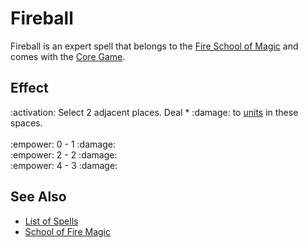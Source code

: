 # Fireball

Fireball is an expert spell that belongs to the [Fire School of Magic](school_of_fire_magic.md) and comes with the [Core Game](../content.md).


## Effect

:activation: Select 2 adjacent places. Deal \* :damage: to [units](../units.md) in these spaces.<br><br>:empower: 0 - 1 :damage:<br>:empower: 2 - 2 :damage:<br>:empower: 4 - 3 :damage:


## See Also

- [List of Spells](../spells.md)
- [School of Fire Magic](school_of_fire_magic.md)
